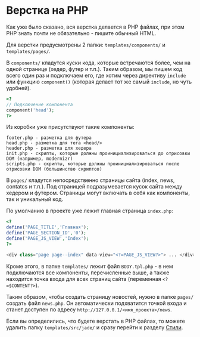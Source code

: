 # Верстка на PHP

Как уже было сказано, вся верстка делается в PHP файлах, при этом PHP знать почти не обязательно - пишите обычный HTML.

Для верстки предусмотрены 2 папки: `templates/components/` и `templates/pages/`.

В `components/` кладутся куски кода, которые встречаются более, чем на одной странице (хедер, футер и т.п.). Таким образом, мы пишем код всего один раз и подключаем его, где хотим через директиву `include` или функцию `component()` (которая делает тот же самый `include`, но чуть удобней).

```php
<? 
// Подключение компонента
component('head'); 
?>
```

Из коробки уже присутствуют такие компоненты:

```
footer.php - разметка для футера
head.php - разметка для тега <head/>
header.php - разметка для хедера
init.php - скрипты, которые должны проинициализироваться до отрисовки DOM (например, modernizr)
scripts.php - скрипты, которые должны проинициализироваться после отрисовки DOM (большинство скриптов)
```

В `pages/` кладутся непосредственно страницы сайта (index, news, contatcs и т.п.). Под страницей подразумевается кусок сайта между хедером и футером. Страницы могут включать в себя как компоненты, так и уникальный код.

По умолчанию в проекте уже лежит главная страница `index.php`:
```php
<?
define('PAGE_TITLE','Главная');
define('PAGE_SECTION_ID','0');
define('PAGE_JS_VIEW','Index');
?>

<div class="page page--index" data-view="<?=PAGE_JS_VIEW?>"> ... </div>
```

Кроме этого, в папке `templates/` лежит файл `BODY.tpl.php` - в нем подключаются все компоненты, перечисленные выше, а также находится точка входа для всех страниц сайта (переменная `<?=$CONTENT?>`). 

Таким образом, чтобы создать страницу новостей, нужно в папке `pages/` создать файл `news.php`. Он автоматически подхватится точкой входа и станет доступен по адресу `http://127.0.0.1/<имя_проекта>/news`.

Если вы определились, что будете верстать в PHP файлах, то можете удалить папку `templates/src/jade/` и сразу перейти к разделу [Стили](css.md).
